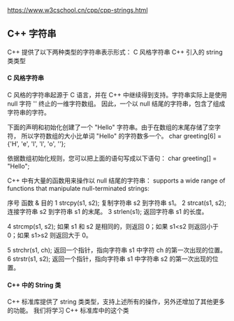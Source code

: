 




https://www.w3cschool.cn/cpp/cpp-strings.html

## C++ 字符串
C++ 提供了以下两种类型的字符串表示形式：
C 风格字符串
C++ 引入的 string 类类型



#### C 风格字符串
C 风格的字符串起源于 C 语言，并在 C++ 中继续得到支持。字符串实际上是使用 null 字符 '' 终止的一维字符数组。
因此，一个以 null 结尾的字符串，包含了组成字符串的字符。

下面的声明和初始化创建了一个 "Hello" 字符串。由于在数组的末尾存储了空字符，
所以字符数组的大小比单词 "Hello" 的字符数多一个。
char greeting[6] = {'H', 'e', 'l', 'l', 'o', ''};

依据数组初始化规则，您可以把上面的语句写成以下语句：
char greeting[] = "Hello";



C++ 中有大量的函数用来操作以 null 结尾的字符串：
supports a wide range of functions that manipulate null-terminated strings:

序号	函数 & 目的
1	strcpy(s1, s2); 复制字符串 s2 到字符串 s1。
2	strcat(s1, s2); 连接字符串 s2 到字符串 s1 的末尾。
3	strlen(s1); 返回字符串 s1 的长度。

4	strcmp(s1, s2); 如果 s1 和 s2 是相同的，则返回 0；如果 s1<s2 则返回小于 0；如果 s1>s2 则返回大于 0。

5	strchr(s1, ch); 返回一个指针，指向字符串 s1 中字符 ch 的第一次出现的位置。
6	strstr(s1, s2); 返回一个指针，指向字符串 s1 中字符串 s2 的第一次出现的位置。




#### C++ 中的 String 类
C++ 标准库提供了 string 类类型，支持上述所有的操作，另外还增加了其他更多的功能。
我们将学习 C++ 标准库中的这个类


